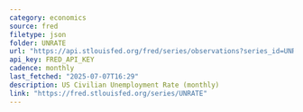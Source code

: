 ```yaml
---
category: economics
source: fred
filetype: json
folder: UNRATE
url: "https://api.stlouisfed.org/fred/series/observations?series_id=UNRATE&file_type=json&observation_end=[date %Y-%m-%d]"
api_key: FRED_API_KEY
cadence: monthly
last_fetched: "2025-07-07T16:29"
description: US Civilian Unemployment Rate (monthly)
link: "https://fred.stlouisfed.org/series/UNRATE"
---
```

